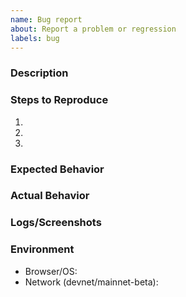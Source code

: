 ```yaml
---
name: Bug report
about: Report a problem or regression
labels: bug
---
```


### Description

### Steps to Reproduce
1.
2.
3.

### Expected Behavior

### Actual Behavior

### Logs/Screenshots

### Environment
- Browser/OS:
- Network (devnet/mainnet-beta):

